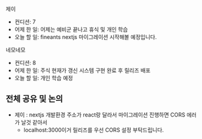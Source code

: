 
제이
- 컨디션: 7
- 어제 한 일: 어제는 예비군 끝나고 휴식 및 개인 학습
- 오늘 할 일: fineants nextjs 마이그레이션 시작해볼 예정입니다.

네모네모
- 컨디션: 8
- 어제 한 일: 주식 현재가 갱신 시스템 구현 완료 후 릴리즈 배포
- 오늘 할 일: 개인 학습 예정
 
## 전체 공유 및 논의
- 제이 : nextjs 개발환경 주소가 react랑 달라서 마이그레이션 진행하면 CORS 에러가 날것 같아서
	- localhost:3000이거 릴리즈를 우선 CORS 설정 부탁드립니다.
